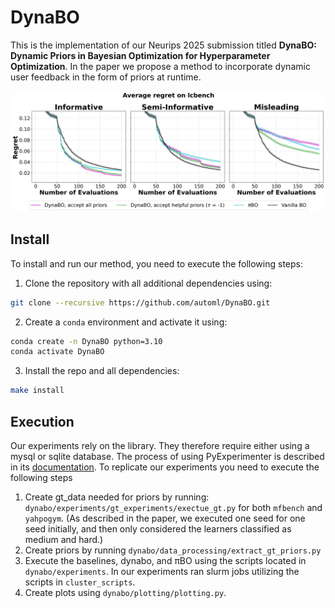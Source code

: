 # DynaBO
This is the implementation of our Neurips 2025 submission titled **DynaBO: Dynamic Priors in Bayesian Optimization for Hyperparameter Optimization**. In the paper we propose a method to incorporate dynamic user feedback in the form of priors at runtime.

![DynaBO evaluation results on lcbench](plots/scenario_plots/yahpogym/regret/lcbench.png)

## Install
To install and run our method, you need to execute the following steps:
1. Clone the repository with all additional dependencies using:
```bash
git clone --recursive https://github.com/automl/DynaBO.git 
```
2. Create a `conda` environment and activate it using:
```bash
conda create -n DynaBO python=3.10
conda activate DynaBO
```
3. Install the repo and all dependencies:
```bash
make install
```

## Execution
Our experiments rely on the library. They therefore require either using a mysql or sqlite database. The process of using PyExperimenter is described in its [documentation](https://github.com/tornede/py_experimenter).
To replicate our experiments you need to execute the following steps
1. Create gt_data needed for priors by running: ``dynabo/experiments/gt_experiments/exectue_gt.py`` for both ``mfbench`` and ``yahpogym``. (As described in the paper, we executed one seed for one seed initially, and then only considered the learners classified as medium and hard.)
2. Create priors by running ``dynabo/data_processing/extract_gt_priors.py``
3. Execute the baselines, dynabo, and πBO using the scripts located in ``dynabo/experiments``. In our experiments ran slurm jobs utilizing the scripts in ``cluster_scripts``.
4. Create plots using ``dynabo/plotting/plotting.py``.